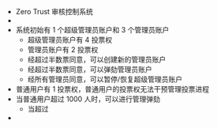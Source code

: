 - Zero Trust 审核控制系统
-
- 系统初始有 1 个超级管理员账户和 3 个管理员账户
	- 超级管理员账户有 4 投票权
	- 管理员账户有 2 投票权
	- 经超过半数票同意，可以创建新的管理员账户
	- 经超过半数票同意，可以弹劾管理员账户
	- 经所有管理员同意，可以暂停/恢复超级管理员账户
- 普通用户有 1 投票权，普通用户的投票权无法干预管理投票进程
- 当普通用户超过 1000 人时，可以进行管理弹劾
	- 当超过
-